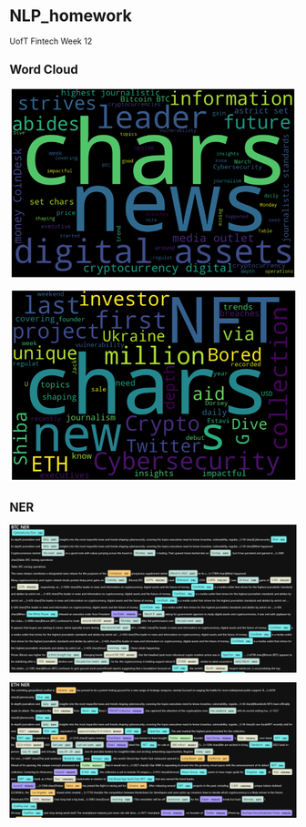 # NLP_homework
UofT Fintech Week 12

## Word Cloud

![BTC Word Cloud](./btcwordcloud.jpg)

![ETH Word Cloud](./ethwordcloud.jpg)


## NER

![BTC NER](./btcner.jpg)

![ETH NER](./ethner.jpg)